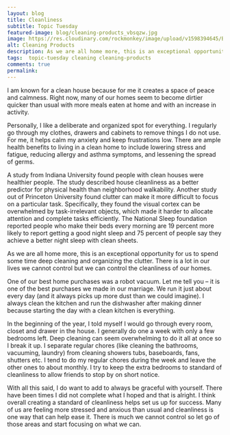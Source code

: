 ```yaml
---
layout: blog
title: Cleanliness
subtitle: Topic Tuesday
featured-image: blog/cleaning-products_vbsqzw.jpg
image: https://res.cloudinary.com/rockmonkey/image/upload/v1598394645/Blog/cleaning-products_vbsqzw.jpg
alt: Cleaning Products
description: As we are all home more, this is an exceptional opportunity for us to spend some time deep cleaning and organizing the clutter. There is a lot in our lives we cannot control but we can control the cleanliness of our homes.
tags:  topic-tuesday cleaning cleaning-products
comments: true
permalink:
---
```

I am known for a clean house because for me it creates a space of peace and calmness. Right now, many of our homes seem to become dirtier quicker than usual with more meals eaten at home and with an increase in activity.

Personally, I like a deliberate and organized spot for everything. I regularly go through my clothes, drawers and cabinets to remove things I do not use. For me, it helps calm my anxiety and keep frustrations low. There are ample health benefits to living in a clean home to include lowering stress and fatigue, reducing allergy and asthma symptoms, and lessening the spread of germs.

A study from Indiana University found people with clean houses were healthier people. The study described house cleanliness as a better predictor for physical health than neighborhood walkability. Another study out of Princeton University found clutter can make it more difficult to focus on a particular task. Specifically, they found the visual cortex can be overwhelmed by task-irrelevant objects, which made it harder to allocate attention and complete tasks efficiently. The National Sleep foundation reported people who make their beds every morning are 19 percent more likely to report getting a good night sleep and 75 percent of people say they achieve a better night sleep with clean sheets.

As we are all home more, this is an exceptional opportunity for us to spend some time deep cleaning and organizing the clutter. There is a lot in our lives we cannot control but we can control the cleanliness of our homes.

One of our best home purchases was a robot vacuum. Let me tell you – it is one of the best purchases we made in our marriage. We run it just about every day (and it always picks up more dust than we could imagine). I always clean the kitchen and run the dishwasher after making dinner because starting the day with a clean kitchen is everything.

In the beginning of the year, I told myself I would go through every room, closet and drawer in the house. I generally do one a week with only a few bedrooms left. Deep cleaning can seem overwhelming to do it all at once so I break it up. I separate regular chores (like cleaning the bathrooms, vacuuming, laundry) from cleaning showers tubs, baseboards, fans, shutters etc. I tend to do my regular chores during the week and leave the other ones to about monthly. I try to keep the extra bedrooms to standard of cleanliness to allow friends to stop by on short notice.

With all this said, I do want to add to always be graceful with yourself. There have been times I did not complete what I hoped and that is alright. I think overall creating a standard of cleanliness helps set us up for success. Many of us are feeling more stressed and anxious than usual and cleanliness is one way that can help ease it. There is much we cannot control so let go of those areas and start focusing on what we can.
